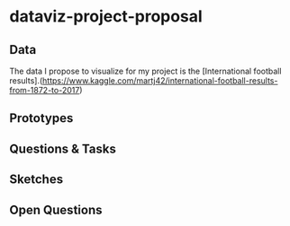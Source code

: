 # dataviz-project-proposal
## Data
The data I propose to visualize for my project is the [International football results].(https://www.kaggle.com/martj42/international-football-results-from-1872-to-2017)

## Prototypes
## Questions & Tasks
## Sketches
## Open Questions
